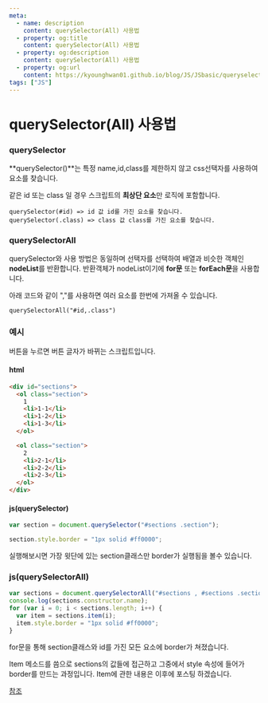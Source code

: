 ```yaml
---
meta:
  - name: description
    content: querySelector(All) 사용법
  - property: og:title
    content: querySelector(All) 사용법
  - property: og:description
    content: querySelector(All) 사용법
  - property: og:url
    content: https://kyounghwan01.github.io/blog/JS/JSbasic/queryselector/
tags: ["JS"]
---
```


# querySelector(All) 사용법

### querySelector

**querySelector()**는 특정 name,id,class를 제한하지 않고 css선택자를 사용하여 요소를 찾습니다.

같은 id 또는 class 일 경우 스크립트의 **최상단 요소**만 로직에 포함합니다.

```
querySelector(#id) => id 값 id를 가진 요소를 찾습니다.
querySelector(.class) => class 값 class를 가진 요소를 찾습니다.
```

### querySelectorAll

querySelector와 사용 방법은 동일하며 선택자를 선택하여 배열과 비슷한 객체인 **nodeList**를 반환합니다. 반환객체가 nodeList이기에 **for문** 또는 **forEach문**을 사용합니다.

아래 코드와 같이 ","를 사용하면 여러 요소를 한번에 가져올 수 있습니다.

```
querySelectorAll("#id,.class")
```

### 예시

버튼을 누르면 버튼 글자가 바뀌는 스크립트입니다.

#### html

```html
<div id="sections">
  <ol class="section">
    1
    <li>1-1</li>
    <li>1-2</li>
    <li>1-3</li>
  </ol>

  <ol class="section">
    2
    <li>2-1</li>
    <li>2-2</li>
    <li>2-3</li>
  </ol>
</div>
```

#### js(querySelector)

```js
var section = document.querySelector("#sections .section");

section.style.border = "1px solid #ff0000";
```

실행해보시면 가장 윗단에 있는 section클래스만 border가 실행됨을 볼수 있습니다.

### js(querySelectorAll)

```js
var sections = document.querySelectorAll("#sections , #sections .section");
console.log(sections.constructor.name);
for (var i = 0; i < sections.length; i++) {
  var item = sections.item(i);
  item.style.border = "1px solid #ff0000";
}
```

for문을 통해 section클래스와 id를 가진 모든 요소에 border가 쳐졌습니다.

Item 메소드를 씀으로 sections의 값들에 접근하고 그중에서 style 속성에 들어가 border를 만드는 과정입니다. Item에 관한 내용은 이후에 포스팅 하겠습니다.

[참조](https://www.w3schools.com/jsref/met_nodelist_item.asp)

<TagLinks />

<Disqus />
